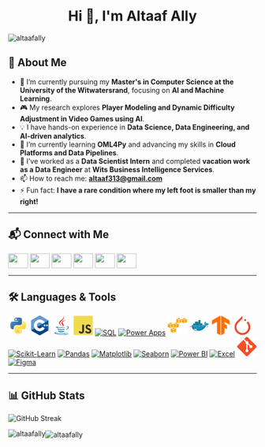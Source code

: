 <div id="header" align="center">
</div>

<h1 align="center">Hi 👋, I'm Altaaf Ally</h1>

<p align="left"> <img src="https://komarev.com/ghpvc/?username=altaafally&label=Profile%20views&color=0e75b6&style=flat" alt="altaafally" /> </p>

## 🚀 About Me  
- 🔭 I’m currently pursuing my **Master's in Computer Science at the University of the Witwatersrand**, focusing on **AI and Machine Learning**.  
- 🎮 My research explores **Player Modeling and Dynamic Difficulty Adjustment in Video Games using AI**.  
- 💡 I have hands-on experience in **Data Science, Data Engineering, and AI-driven analytics**.  
- 🌱 I’m currently learning **OML4Py** and advancing my skills in **Cloud Platforms and Data Pipelines**.  
- 🏢 I’ve worked as a **Data Scientist Intern** and completed **vacation work as a Data Engineer** at **Wits Business Intelligence Services**.  
- 📫 How to reach me: **altaaf313@gmail.com**  
- ⚡ Fun fact: **I have a rare condition where my left foot is smaller than my right!**  

---

## 📬 Connect with Me  
<p align="left">
<a href="https://twitter.com/Altaaf_Ally7" target="blank"><img align="center" src="https://raw.githubusercontent.com/rahuldkjain/github-profile-readme-generator/master/src/images/icons/Social/twitter.svg" height="30" width="40" /></a>
<a href="https://www.linkedin.com/in/altaaf-ally" target="blank"><img align="center" src="https://raw.githubusercontent.com/rahuldkjain/github-profile-readme-generator/master/src/images/icons/Social/linked-in-alt.svg" height="30" width="40" /></a>
<a href="https://www.instagram.com/altaaf_ally" target="blank"><img align="center" src="https://raw.githubusercontent.com/rahuldkjain/github-profile-readme-generator/master/src/images/icons/Social/instagram.svg" height="30" width="40" /></a>
<a href="https://www.twitch.tv/altoomaltoo" target="blank"><img align="center" src="https://raw.githubusercontent.com/rahuldkjain/github-profile-readme-generator/master/src/images/icons/Social/twitch.svg" height="30" width="40" /></a>
<a href="https://www.youtube.com/channel/UCkfjNKxzPwtpV9-ByVDeFVw" target="blank"><img align="center" src="https://raw.githubusercontent.com/rahuldkjain/github-profile-readme-generator/master/src/images/icons/Social/youtube.svg" height="30" width="40" /></a>
<a href="https://open.spotify.com/user/9468wnept2p4xbrld88t224sx?si=50bff93f55ef4b1d" target="blank"><img align="center" src="https://raw.githubusercontent.com/rahuldkjain/github-profile-readme-generator/master/src/images/icons/Social/spotify.svg" height="30" width="40" /></a>
</p>

---

## 🛠️ Languages & Tools  
<p align="left">
  <a href="https://www.python.org/" target="_blank"><img src="https://raw.githubusercontent.com/devicons/devicon/master/icons/python/python-original.svg" alt="Python" width="40" height="40"/></a>
  <a href="https://isocpp.org/" target="_blank"><img src="https://raw.githubusercontent.com/devicons/devicon/master/icons/cplusplus/cplusplus-original.svg" alt="C++" width="40" height="40"/></a>
  <a href="https://www.java.com/" target="_blank"><img src="https://raw.githubusercontent.com/devicons/devicon/master/icons/java/java-original.svg" alt="Java" width="40" height="40"/></a>
  <a href="https://developer.mozilla.org/en-US/docs/Web/JavaScript" target="_blank"><img src="https://raw.githubusercontent.com/devicons/devicon/master/icons/javascript/javascript-original.svg" alt="JavaScript" width="40" height="40"/></a>
  <a href="https://www.microsoft.com/en-us/sql-server" target="_blank"><img src="https://www.svgrepo.com/show/303229/microsoft-sql-server-logo.svg" alt="SQL" width="40" height="40"/></a>
  <a href="https://www.microsoft.com/en-us/power-platform/products/power-apps" target="_blank"><img src="https://upload.wikimedia.org/wikipedia/commons/4/42/Microsoft_PowerApps_logo.svg" alt="Power Apps" width="40" height="40"/></a>
  <a href="https://aws.amazon.com/" target="_blank"><img src="https://raw.githubusercontent.com/devicons/devicon/master/icons/amazonwebservices/amazonwebservices-original.svg" alt="AWS" width="40" height="40"/></a>
  <a href="https://www.docker.com/" target="_blank"><img src="https://raw.githubusercontent.com/devicons/devicon/master/icons/docker/docker-original.svg" alt="Docker" width="40" height="40"/></a>
  <a href="https://www.tensorflow.org/" target="_blank"><img src="https://raw.githubusercontent.com/devicons/devicon/master/icons/tensorflow/tensorflow-original.svg" alt="TensorFlow" width="40" height="40"/></a>
  <a href="https://pytorch.org/" target="_blank"><img src="https://raw.githubusercontent.com/devicons/devicon/master/icons/pytorch/pytorch-original.svg" alt="PyTorch" width="40" height="40"/></a>
  <a href="https://scikit-learn.org/" target="_blank"><img src="https://upload.wikimedia.org/wikipedia/commons/0/05/Scikit_learn_logo_small.svg" alt="Scikit-Learn" width="40" height="40"/></a>
  <a href="https://pandas.pydata.org/" target="_blank"><img src="https://upload.wikimedia.org/wikipedia/commons/e/ed/Pandas_logo.svg" alt="Pandas" width="40" height="40"/></a>
  <a href="https://matplotlib.org/" target="_blank"><img src="https://upload.wikimedia.org/wikipedia/commons/8/84/Matplotlib_icon.svg" alt="Matplotlib" width="40" height="40"/></a>
  <a href="https://seaborn.pydata.org/" target="_blank"><img src="https://seaborn.pydata.org/_images/logo-mark-lightbg.svg" alt="Seaborn" width="40" height="40"/></a>
  <a href="https://powerbi.microsoft.com/" target="_blank"><img src="https://upload.wikimedia.org/wikipedia/commons/c/cf/New_Power_BI_Logo.svg" alt="Power BI" width="40" height="40"/></a>
  <a href="https://www.microsoft.com/en-us/microsoft-365/excel" target="_blank"><img src="https://upload.wikimedia.org/wikipedia/commons/7/7f/Microsoft_Office_Excel_%282019-present%29.svg" alt="Excel" width="40" height="40"/></a>
  <a href="https://git-scm.com/" target="_blank"><img src="https://raw.githubusercontent.com/devicons/devicon/master/icons/git/git-original.svg" alt="Git" width="40" height="40"/></a>
  <a href="https://www.figma.com/" target="_blank"><img src="https://www.vectorlogo.zone/logos/figma/figma-icon.svg" alt="Figma" width="40" height="40"/></a>
</p>

---

## 📊 GitHub Stats  
![GitHub Streak](https://streak-stats.demolab.com?user=AltaafAlly&theme=tokyonight&border_radius=8)

<p>
  <img align="left" src="https://github-readme-stats.vercel.app/api/top-langs?username=altaafally&show_icons=true&theme=dark&locale=en&layout=compact" alt="altaafally" />
</p>

<p>
  <img align="center" src="https://github-readme-stats.vercel.app/api?username=altaafally&show_icons=true&theme=dark&locale=en" alt="altaafally" />
</p>
